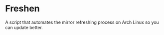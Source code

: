 # Freshen
A script that automates the mirror refreshing process on Arch Linux so you can update better.
